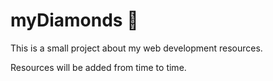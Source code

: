 # myDiamonds 💎

This is a small project about my web development resources. 

Resources will be added from time to time.

